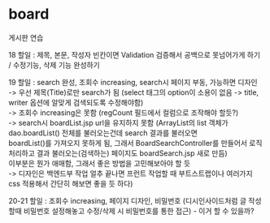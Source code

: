 # board
게시판 연습

18 할일 : 제목, 본문, 작성자 빈칸이면 Validation 검증해서 공백으로 못넘어가게 하기 / 수정기능, 삭제 기능 완성하기

19 할일 : search 완성, 조회수 increasing, search시 페이지 부동, 가능하면 디자인 
  <br> -> 우선 제목(Title)로만 search가 됨 (select 태그의 option이 소용이 없음 -> title, writer 옵션에 알맞게 검색되도록 수정해야함)
  <br> -> 조회수 increasing은 못함 (regCount 필드에서 컬럼으로 조작해야 할듯?)
  <br> -> search시 boardList.jsp url을 유지하지 못함 (ArrayList<BoardVO>의 list 객체가 dao.boardList() 전체를 불러오는건데 search 결과를 불러오면
  <br>    boardList()를 가져오지 못하게 됨, 그래서 BoardSearchController를 만들어서 로직 처리하고 결과 불러오는(검색하는) 페이지도 boardSearch.jsp 새로 만듬)
  <br>    이부분은 뭔가 애매함, 그래서 좋은 방법을 고민해보아야 할 듯
  <br> -> 디자인은 백엔드부 작업 얼추 끝나면 프런트 작업할 때 부트스트랩이나 여러가지 css 적용해서 간단히 해보면 좋을 듯 하다)

20-21 할일 : 조회수 increasing, 페이지 디자인, 비밀번호 (디시인사이드처럼 글 작성할때 비밀번호 설정해놓고 수정/삭제 시 비밀번호를 통한 접근) - 이거 할 수 있을까?
